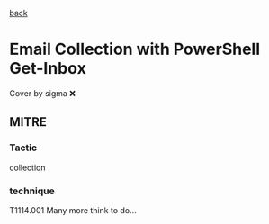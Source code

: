 [back](../index.md)
# Email Collection with PowerShell Get-Inbox
Cover by sigma :x: 
## MITRE
### Tactic
collection
### technique
T1114.001
Many more think to do...